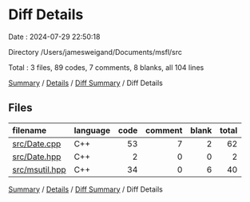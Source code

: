 # Diff Details

Date : 2024-07-29 22:50:18

Directory /Users/jamesweigand/Documents/msfl/src

Total : 3 files,  89 codes, 7 comments, 8 blanks, all 104 lines

[Summary](results.md) / [Details](details.md) / [Diff Summary](diff.md) / Diff Details

## Files
| filename | language | code | comment | blank | total |
| :--- | :--- | ---: | ---: | ---: | ---: |
| [src/Date.cpp](/src/Date.cpp) | C++ | 53 | 7 | 2 | 62 |
| [src/Date.hpp](/src/Date.hpp) | C++ | 2 | 0 | 0 | 2 |
| [src/msutil.hpp](/src/msutil.hpp) | C++ | 34 | 0 | 6 | 40 |

[Summary](results.md) / [Details](details.md) / [Diff Summary](diff.md) / Diff Details